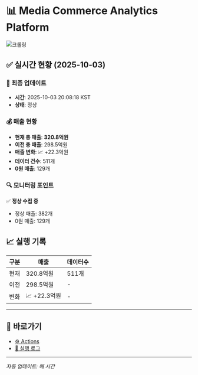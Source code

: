 # 📊 Media Commerce Analytics Platform

![크롤링](https://img.shields.io/badge/크롤링-정상-green)

## ✅ 실시간 현황 (2025-10-03)

### 📍 최종 업데이트
- **시간**: 2025-10-03 20:08:18 KST
- **상태**: 정상

### 💰 매출 현황
- **현재 총 매출**: **320.8억원**
- **이전 총 매출**: 298.5억원
- **매출 변화**: 📈 +22.3억원
- **데이터 건수**: 511개
- **0원 매출**: 129개

### 🔍 모니터링 포인트

✅ **정상 수집 중**
- 정상 매출: 382개
- 0원 매출: 129개


## 📈 실행 기록

| 구분 | 매출 | 데이터수 |
|------|------|----------|
| 현재 | 320.8억원 | 511개 |
| 이전 | 298.5억원 | - |
| 변화 | 📈 +22.3억원 | - |

---

## 🔗 바로가기

- [⚙️ Actions](../../actions)
- [📝 실행 로그](../../actions/workflows/daily_scraping.yml)

---

*자동 업데이트: 매 시간*
